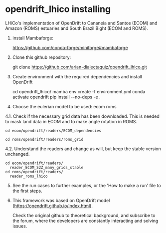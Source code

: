 # opendrift_lhico installing
LHiCo's implementation of OpenDrift to Cananeia and Santos  (ECOM) and Amazon (ROMS) estuaries and South Brazil Bight (ECOM and ROMS).


1. install Mambaforge:

    https://github.com/conda-forge/miniforge#mambaforge

2. Clone this github repository:

  
   git clone https://github.com/arian-dialectaquiz/opendrift_lhico.git


   
3. Create environment with the required dependencies and install OpenDrift

    cd opendrift_lhico/
    mamba env create -f environment.yml
    conda activate opendrift
    pip install --no-deps -e .

4. Choose the eulerian model to be used:
    ecom
    roms

 4.1. Check if the necessary grid data has been downloaded. This is needed to mask land data in ECOM and to make angle rotation in ROMS.

    cd ecom/opendrift/readers/ECOM_dependencies

    cd roms/opendrift/readers/roms_grid

  4.2. Understand the readers and change as will, but keep the stable version unchanged.

    cd ecom/opendrift/readers/
      reader_ECOM_S2Z_many_grids_stable
    cd roms/opendrift/readers/
      reader_roms_lhico
      
5. See the run cases to further examples, or the 'How to make a run' file to the first steps.

6. This framework was based on OpenDrift model (https://opendrift.github.io/index.html). 
    
    Check the original github to theoretical background, and subscribe to the forum, where the developers are constantly interacting and solving issues.
